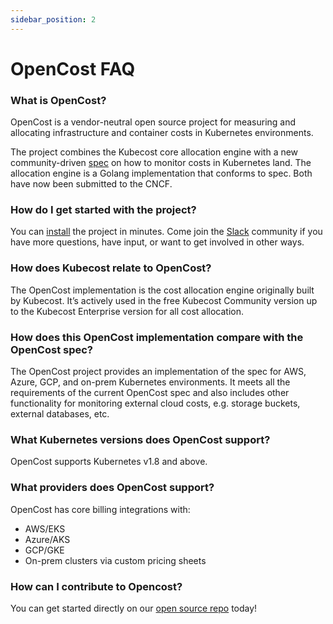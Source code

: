 ```yaml
---
sidebar_position: 2
---
```


# OpenCost FAQ

### What is OpenCost?

OpenCost is a vendor-neutral open source project for measuring and allocating infrastructure and container costs in Kubernetes environments. 

The project combines the Kubecost core allocation engine with a new community-driven [spec](https://github.com/kubecost/opencost/tree/develop/spec) on how to monitor costs in Kubernetes land. The allocation engine is a Golang implementation that conforms to spec. Both have now been submitted to the CNCF.

### How do I get started with the project?

You can [install](https://docs.kubecost.com/install) the project in minutes. Come join the [Slack](https://join.slack.com/t/kubecost/shared_invite/enQtNTA2MjQ1NDUyODE5LWFjYzIzNWE4MDkzMmUyZGU4NjkwMzMyMjIyM2E0NGNmYjExZjBiNjk1YzY5ZDI0ZTNhZDg4NjlkMGRkYzFlZTU) community if you have more questions, have input, or want to get involved in other ways. 

### How does Kubecost relate to OpenCost?

The OpenCost implementation is the cost allocation engine originally built by Kubecost. It’s actively used in the free Kubecost Community version up to the Kubecost Enterprise version for all cost allocation.

### How does this OpenCost implementation compare with the OpenCost spec?

The OpenCost project provides an implementation of the spec for AWS, Azure, GCP, and on-prem Kubernetes environments. It meets all the requirements of the current OpenCost spec and also includes other functionality for monitoring external cloud costs, e.g. storage buckets, external databases, etc.

### What Kubernetes versions does OpenCost support?

OpenCost supports Kubernetes v1.8 and above.

### What providers does OpenCost support?

OpenCost has core billing integrations with: 

* AWS/EKS
* Azure/AKS
* GCP/GKE
* On-prem clusters via custom pricing sheets

### How can I contribute to Opencost?

You can get started directly on our [open source repo](https://github.com/kubecost/opencost/blob/develop/CONTRIBUTING.md) today!


